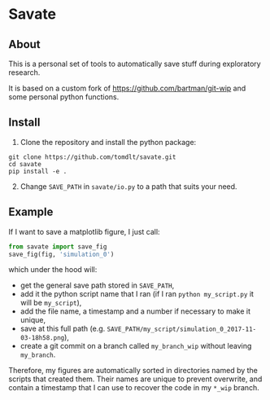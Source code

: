 # Savate

## About

This is a personal set of tools to automatically save stuff during exploratory research.

It is based on a custom fork of <https://github.com/bartman/git-wip> and some personal python functions.

## Install

1. Clone the repository and install the python package:

  ```console
  git clone https://github.com/tomdlt/savate.git
  cd savate
  pip install -e .
  ```

2. Change `SAVE_PATH` in `savate/io.py` to a path that suits your need.

## Example

If I want to save a matplotlib figure, I just call:

```python
from savate import save_fig
save_fig(fig, 'simulation_0')
```

which under the hood will:

- get the general save path stored in `SAVE_PATH`,
- add it the python script name that I ran (if I ran `python my_script.py` it will be `my_script`),
- add the file name, a timestamp and a number if necessary to make it unique,
- save at this full path (e.g. `SAVE_PATH/my_script/simulation_0_2017-11-03-18h58.png`),
- create a git commit on a branch called `my_branch_wip` without leaving `my_branch`.

Therefore, my figures are automatically sorted in directories named by the scripts that created them. Their names are unique to prevent overwrite, and contain a timestamp that I can use to recover the code in my `*_wip` branch.
